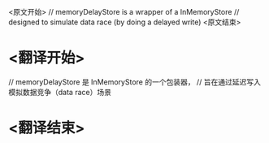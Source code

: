 
<原文开始>
	// memoryDelayStore is a wrapper of a InMemoryStore
	// designed to simulate data race (by doing a delayed write)
<原文结束>

# <翻译开始>
// memoryDelayStore 是 InMemoryStore 的一个包装器，
// 旨在通过延迟写入模拟数据竞争（data race）场景
# <翻译结束>


